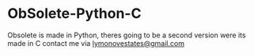# ObSolete-Python-C
Obsolete is made in Python, theres going to be a second version were its made in C
contact me via lymonovestates@gmail.com

